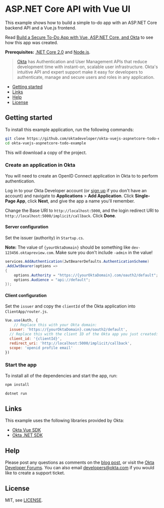 # ASP.NET Core API with Vue UI

This example shows how to build a simple to-do app with an ASP.NET Core backend API and a Vue.js frontend.

Read [Build a Secure To-Do App with Vue, ASP.NET Core, and Okta](https://developer.okta.com/blog/2018/01/31/build-secure-todo-app-vuejs-aspnetcore) to see how this app was created.

**Prerequisites:** [.NET Core 2.0](https://dot.net/core) and [Node.js](https://nodejs.org/).

> [Okta](https://developer.okta.com/) has Authentication and User Management APIs that reduce development time with instant-on, scalable user infrastructure. Okta's intuitive API and expert support make it easy for developers to authenticate, manage and secure users and roles in any application.

* [Getting started](#getting-started)
* [Links](#links)
* [Help](#help)
* [License](#license)

## Getting started

To install this example application, run the following commands:

```bash
git clone https://github.com/oktadeveloper/okta-vuejs-aspnetcore-todo-example.git
cd okta-vuejs-aspnetcore-todo-example
```

This will download a copy of the project.

### Create an application in Okta

You will need to create an OpenID Connect application in Okta to to perform authentication. 

Log in to your Okta Developer account (or [sign up](https://developer.okta.com/signup/) if you don't have an account) and navigate to **Applications** > **Add Application**. Click **Single-Page App**, click **Next**, and give the app a name you'll remember.

Change the Base URI to `http://localhost:5000`, and the login redirect URI to `http://localhost:5000/implicit/callback`. Click **Done**.

#### Server configuration

Set the issuer (authority) in `Startup.cs`.

**Note:** The value of `{yourOktaDomain}` should be something like `dev-123456.oktapreview.com`. Make sure you don't include `-admin` in the value!

```csharp
services.AddAuthentication(JwtBearerDefaults.AuthenticationScheme)
.AddJwtBearer(options =>
{
    options.Authority = "https://{yourOktaDomain}.com/oauth2/default";
    options.Audience = "api://default";
});
```

#### Client configuration

Set the `issuer` and copy the `clientId` of the Okta application into `ClientApp/router.js`.

```javascript
Vue.use(Auth, {
    // Replace this with your Okta domain:
  issuer: 'https://{yourOktaDomain}.com/oauth2/default',
  // Replace this with the client ID of the Okta app you just created:
  client_id: '{clientId}',
  redirect_uri: 'http://localhost:5000/implicit/callback',
  scope: 'openid profile email'
})
```

### Start the app

To install all of the dependencies and start the app, run:

```bash
npm install

dotnet run
```

## Links

This example uses the following libraries provided by Okta:

* [Okta Vue SDK](https://github.com/okta/okta-oidc-js/tree/master/packages/okta-vue)
* [Okta .NET SDK](https://github.com/okta/okta-sdk-dotnet)

## Help

Please post any questions as comments on the [blog post](https://developer.okta.com/blog/2018/01/31/build-secure-todo-app-vuejs-aspnetcore), or visit the [Okta Developer Forums](https://devforum.okta.com/). You can also email developers@okta.com if you would like to create a support ticket.

## License

MIT, see [LICENSE](LICENSE).
